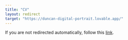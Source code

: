 ```yaml
---
title: "CV"
layout: redirect
target: "https://duncan-digital-portrait.lovable.app/"
---
```

If you are not redirected automatically, follow this <a href="https://duncan-digital-portrait.lovable.app/">link</a>.
